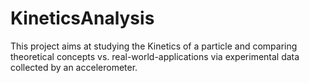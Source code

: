 # KineticsAnalysis
This project aims at studying the Kinetics of a particle and comparing theoretical concepts vs. real-world-applications via experimental data collected by an accelerometer.
